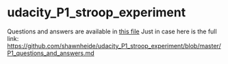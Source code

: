 # udacity_P1_stroop_experiment
Questions and answers are available in [this file](P1_questions_and_answers.md)
Just in case here is the full link:
https://github.com/shawnheide/udacity_P1_stroop_experiment/blob/master/P1_questions_and_answers.md